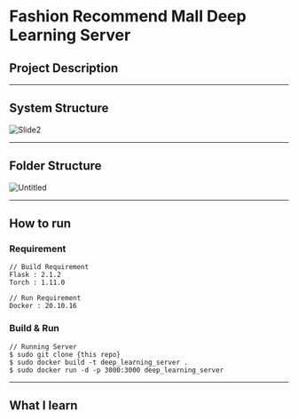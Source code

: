 # F**ashion Recommend Mall Deep Learning Server**

## Project Description

---

## System Structure

![Slide2](https://user-images.githubusercontent.com/66009926/178388989-d9c858a3-ac12-41cf-b0b3-32581e3dd9af.jpg)

---

## Folder Structure

![Untitled](https://user-images.githubusercontent.com/66009926/176206782-b9d33093-eff6-4431-b485-89a73e2c3786.png)

---

## How to run

### Requirement

```
// Build Requirement
Flask : 2.1.2
Torch : 1.11.0

// Run Requirement
Docker : 20.10.16
```

### Build & Run

```
// Running Server
$ sudo git clone {this repo}
$ sudo docker build -t deep_learning_server .
$ sudo docker run -d -p 3000:3000 deep_learning_server
```

---

## What I learn
